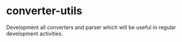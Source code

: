 # converter-utils
Development all converters and parser which will be useful in regular development activities. 
